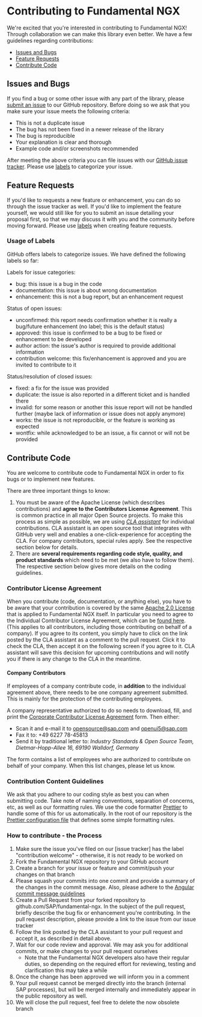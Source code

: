 # Contributing to Fundamental NGX

We're excited that you're interested in contributing to Fundamental NGX! Through collaboration we can make this library even better.  We have a few guidelines regarding contributions:
 * [Issues and Bugs](#issues-and-bugs)
 * [Feature Requests](#feature-requests)
 * [Contribute Code](#contribute-code)

## Issues and Bugs

If you find a bug or some other issue with any part of the library, please [submit an issue](https://github.com/SAP/fundamental-ngx/issues) to our GitHub repository.  Before doing so we ask that you make sure your issue meets the following criteria:

* This is not a duplicate issue
* The bug has not been fixed in a newer release of the library
* The bug is reproducible
* Your explanation is clear and thorough
* Example code and/or screenshots recommended

After meeting the above criteria you can file issues with our [GitHub issue tracker](https://github.com/SAP/fundamental-ngx/issues/new).  Please use [labels](#usage-of-labels) to categorize your issue.

## Feature Requests

If you'd like to requests a new feature or enhancement, you can do so through the issue tracker as well.  If you'd like to implement the feature yourself, we would still like for you to submit an issue detailing your proposal first, so that we may discuss it with you and the community before moving forward.  Please use [labels](#usage-of-labels) when creating feature requests.

### Usage of Labels

GitHub offers labels to categorize issues. We have defined the following labels so far:

Labels for issue categories:
 * bug: this issue is a bug in the code
 * documentation: this issue is about wrong documentation
 * enhancement: this is not a bug report, but an enhancement request

Status of open issues:
 * unconfirmed: this report needs confirmation whether it is really a bug/future enhancement (no label; this is the default status)
 * approved: this issue is confirmed to be a bug to be fixed or enhancement to be developed
 * author action: the issue's author is required to provide additional information
 * contribution welcome: this fix/enhancement is approved and you are invited to contribute to it

Status/resolution of closed issues:
 * fixed: a fix for the issue was provided
 * duplicate: the issue is also reported in a different ticket and is handled there
 * invalid: for some reason or another this issue report will not be handled further (maybe lack of information or issue does not apply anymore)
 * works: the issue is not reproducible, or the feature is working as expected
 * wontfix: while acknowledged to be an issue, a fix cannot or will not be provided

## Contribute Code

You are welcome to contribute code to Fundamental NGX in order to fix bugs or to implement new features.

There are three important things to know:

1.  You must be aware of the Apache License (which describes contributions) and **agree to the Contributors License Agreement**. This is common practice in all major Open Source projects. To make this process as simple as possible, we are using *[CLA assistant](https://cla-assistant.io/)* for individual contributions. CLA assistant is an open source tool that integrates with GitHub very well and enables a one-click-experience for accepting the CLA. For company contributors, special rules apply. See the respective section below for details.
2.  There are **several requirements regarding code style, quality, and product standards** which need to be met (we also have to follow them). The respective section below gives more details on the coding guidelines.

### Contributor License Agreement

When you contribute (code, documentation, or anything else), you have to be aware that your contribution is covered by the same [Apache 2.0 License](http://www.apache.org/licenses/LICENSE-2.0) that is applied to Fundamental NGX itself.
In particular you need to agree to the Individual Contributor License Agreement,
which can be [found here](https://gist.github.com/CLAassistant/bd1ea8ec8aa0357414e8).
(This applies to all contributors, including those contributing on behalf of a company). If you agree to its content, you simply have to click on the link posted by the CLA assistant as a comment to the pull request. Click it to check the CLA, then accept it on the following screen if you agree to it. CLA assistant will save this decision for upcoming contributions and will notify you if there is any change to the CLA in the meantime.

#### Company Contributors

If employees of a company contribute code, in **addition** to the individual agreement above, there needs to be one company agreement submitted. This is mainly for the protection of the contributing employees.

A company representative authorized to do so needs to download, fill, and print
the [Corporate Contributor License Agreement](/docs/SAP%20Corporate%20Contributor%20License%20Agreement.pdf) form. Then either:

-   Scan it and e-mail it to [opensource@sap.com](mailto:opensource@sap.com) and [openui5@sap.com](mailto:openui5@sap.com)
-   Fax it to: +49 6227 78-45813
-   Send it by traditional letter to: *Industry Standards & Open Source Team, Dietmar-Hopp-Allee 16, 69190 Walldorf, Germany*

The form contains a list of employees who are authorized to contribute on behalf of your company. When this list changes, please let us know.

### Contribution Content Guidelines

We ask that you adhere to our coding style as best you can when submitting code.  Take note of naming conventions, separation of concerns, etc, as well as our formatting rules.  We use the code formatter [Prettier](https://prettier.io/) to handle some of this for us automatically.  In the root of our repository is the [Prettier configuration file](https://github.com/SAP/fundamental-ngx/blob/master/.prettierrc) that defines some simple formatting rules.

### How to contribute - the Process

1.  Make sure the issue you've filed on our [issue tracker] has the label "contribution welcome" - otherwise, it is not ready to be worked on
2.  Fork the Fundamental NGX repository to your GitHub account
3.  Create a branch for your issue or feature and commit/push your changes on that branch
4.  Please squash your commits into one commit and provide a summary of the changes in the commit message.  Also, please adhere to the [Angular commit message guidelines](https://github.com/angular/angular/blob/master/CONTRIBUTING.md#commit)
5.  Create a Pull Request from your forked repository to github.com/SAP/fundamental-ngx.  In the subject of the pull request, briefly describe the bug fix or enhancement you're contributing.  In the pull request description, please provide a link to the issue from our issue tracker
6.  Follow the link posted by the CLA assistant to your pull request and accept it, as described in detail above.
7.  Wait for our code review and approval.  We may ask you for additional commits, or make changes to your pull request ourselves
    -   Note that the Fundamental NGX developers also have their regular duties, so depending on the required effort for reviewing, testing and clarification this may take a while
8.  Once the change has been approved we will inform you in a comment
9.  Your pull request cannot be merged directly into the branch (internal SAP processes), but will be merged internally and immediately appear in the public repository as well.
10.  We will close the pull request, feel free to delete the now obsolete branch
